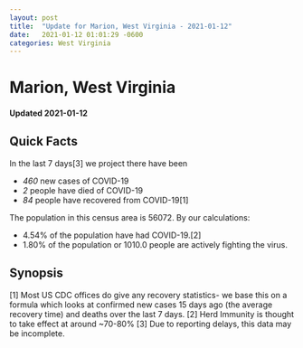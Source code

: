 ```yaml
---
layout: post
title:  "Update for Marion, West Virginia - 2021-01-12"
date:   2021-01-12 01:01:29 -0600
categories: West Virginia
---
```


# Marion, West Virginia
#### Updated 2021-01-12

## Quick Facts

In the last 7 days[3] we project there have been
- *460* new cases of COVID-19
- *2* people have died of COVID-19
- *84* people have recovered from COVID-19[1]

The population in this census area is 56072. By our calculations:
- 4.54% of the population have had COVID-19.[2]
- 1.80% of the population or 1010.0 people are actively fighting the virus.

## Synopsis




[1] Most US CDC offices do give any recovery statistics- we base this on a formula which looks at confirmed new cases
15 days ago (the average recovery time) and deaths over the last 7 days.
[2] Herd Immunity is thought to take effect at around ~70-80%
[3] Due to reporting delays, this data may be incomplete. 
    